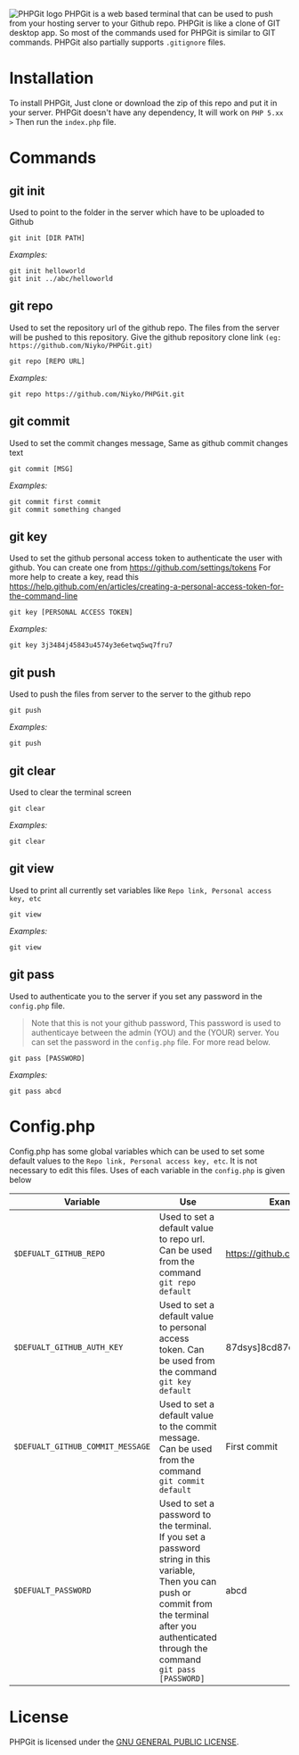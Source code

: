 ![PHPGit logo](https://i.imgur.com/fg3qMGn.png)
PHPGit is a web based terminal that can be used to push from your hosting server to your Github repo. PHPGit is like a clone of GIT desktop app. So most of the commands used for PHPGit is similar to GIT commands. PHPGit also partially supports `.gitignore` files.

# Installation
To install PHPGit, Just clone or download the zip of this repo and put it in your server. PHPGit doesn't have any dependency, It will work on `PHP 5.xx >`
Then run the `index.php` file.

# Commands
## git init
Used to point to the folder in the server which have to be uploaded to Github
`````
git init [DIR PATH]
`````
*Examples:* 
`````
git init helloworld
git init ../abc/helloworld
`````
## git repo
Used to set the repository url of the github repo. The files from the server will be pushed to this repository. Give the github repository clone link `(eg: https://github.com/Niyko/PHPGit.git)`
`````
git repo [REPO URL]
`````
*Examples:* 
`````
git repo https://github.com/Niyko/PHPGit.git
`````
## git commit
Used to set the commit changes message, Same as github commit changes text
`````
git commit [MSG]
`````
*Examples:* 
`````
git commit first commit
git commit something changed
`````
## git key
Used to set the github personal access token to authenticate the user with github. You can create one from https://github.com/settings/tokens 
For more help to create a key, read this https://help.github.com/en/articles/creating-a-personal-access-token-for-the-command-line
`````
git key [PERSONAL ACCESS TOKEN]
`````
*Examples:* 
`````
git key 3j3484j45843u4574y3e6etwq5wq7fru7
`````
## git push
Used to push the files from server to the server to the github repo
`````
git push
`````
*Examples:* 
`````
git push
`````
## git clear
Used to clear the terminal screen
`````
git clear
`````
*Examples:* 
`````
git clear
`````
## git view
Used to print all currently set variables like `Repo link, Personal access key, etc`
`````
git view
`````
*Examples:* 
`````
git view
`````
## git pass
Used to authenticate you to the server if you set any password in the `config.php` file. 
> Note that this is not your github password, This password is used to authenticaye between the admin (YOU) and the (YOUR) server. You can set the password in the `config.php` file. For more read below.
`````
git pass [PASSWORD]
`````
*Examples:* 
`````
git pass abcd
`````
# Config.php
Config.php has some global variables which can be used to set some default values to the `Repo link, Personal access key, etc`. It is not necessary to edit this files. Uses of each variable in the `config.php` is given below

| Variable | Use | Example value |
| --- | --- | --- |
| `$DEFUALT_GITHUB_REPO` | Used to set a default value to repo url. Can be used from the command `git repo default` | https://github.com/Niyko/PHPGit.git |
| `$DEFUALT_GITHUB_AUTH_KEY` | Used to set a default value to personal access token. Can be used from the command `git key default` | 87dsys]8cd87cd6t326t23r78 |
| `$DEFUALT_GITHUB_COMMIT_MESSAGE` | Used to set a default value to the commit message. Can be used from the command `git commit default` | First commit |
| `$DEFUALT_PASSWORD` | Used to set a password to the terminal. If you set a password string in this variable, Then you can push or commit from the terminal after you authenticated through the command `git pass [PASSWORD]` | abcd |

# License
PHPGit is licensed under the [GNU GENERAL PUBLIC LICENSE](https://github.com/Niyko/PHPGit/blob/master/LICENSE).
